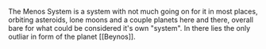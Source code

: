 The Menos System is a system with not much going on for it in most places, orbiting asteroids, lone moons and a couple planets here and there, overall bare for what could be considered it's own "system". In there lies the only outliar in form of the planet [[Beynos]].